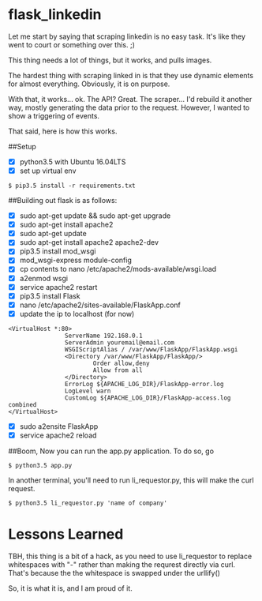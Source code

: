 # flask_linkedin

Let me start by saying that scraping linkedin is no easy task. It's like they went to court or something over this. ;)

This thing needs a lot of things, but it works, and pulls images. 

The hardest thing with scraping linked in is that they use dynamic elements for almost everything. Obviously, it is on
purpose. 

With that, it works... ok. The API? Great. The scraper... I'd rebuild it another way, mostly generating the data prior 
to the request. However, I wanted to show a triggering of events. 

That said, here is how this works.



##Setup
- [x] python3.5 with Ubuntu 16.04LTS
- [x] set up virtual env

```
$ pip3.5 install -r requirements.txt

```

##Building out flask is as follows:

- [x] sudo apt-get update && sudo apt-get upgrade
- [x] sudo apt-get install apache2 
- [x] sudo apt-get update
- [x] sudo apt-get install apache2 apache2-dev
- [x] pip3.5 install mod_wsgi
- [x] mod_wsgi-express module-config
- [x] cp contents to nano /etc/apache2/mods-available/wsgi.load
- [x] a2enmod wsgi
- [x] service apache2 restart
- [x] pip3.5 install Flask
- [x] nano /etc/apache2/sites-available/FlaskApp.conf
- [x] update the ip to localhost (for now)

```
<VirtualHost *:80>
                ServerName 192.168.0.1
                ServerAdmin youremail@email.com
                WSGIScriptAlias / /var/www/FlaskApp/FlaskApp.wsgi
                <Directory /var/www/FlaskApp/FlaskApp/>
                        Order allow,deny
                        Allow from all
                </Directory>
                ErrorLog ${APACHE_LOG_DIR}/FlaskApp-error.log
                LogLevel warn
                CustomLog ${APACHE_LOG_DIR}/FlaskApp-access.log combined
</VirtualHost>
```
- [x] sudo a2ensite FlaskApp
- [x] service apache2 reload

##Boom, Now you can run the app.py application. To do so, go


```
$ python3.5 app.py
```
In another terminal, you'll need to run li_requestor.py, this will make the curl request.

```
$ python3.5 li_requestor.py 'name of company'
```

# Lessons Learned
TBH, this thing is a bit of a hack, as you need to use li_requestor to replace whitespaces with "-" rather than making
the requrest directly via curl. That's because the the whitespace is swapped under the urllify()

So, it is what it is, and I am proud of it. 
